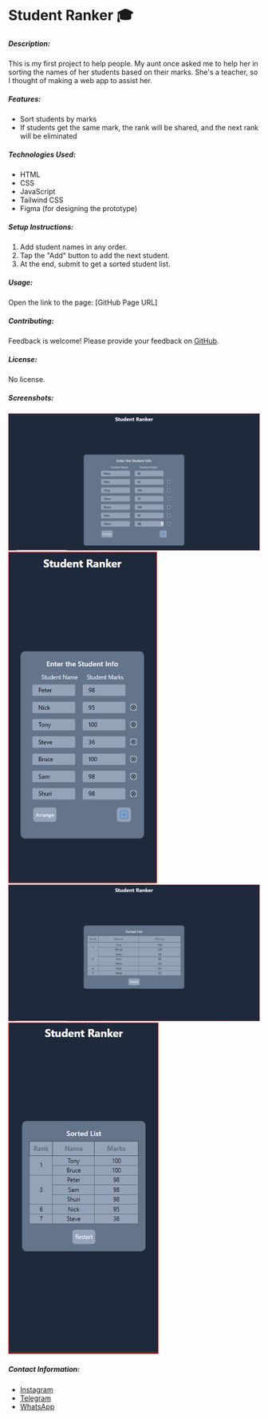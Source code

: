 # Student Ranker 🎓

##### Description:

This is my first project to help people. My aunt once asked me to help her in sorting the names of her students based on their marks. She's a teacher, so I thought of making a web app to assist her.

##### Features:

* Sort students by marks
* If students get the same mark, the rank will be shared, and the next rank will be eliminated

##### Technologies Used:

* HTML
* CSS
* JavaScript
* Tailwind CSS
* Figma (for designing the prototype)

##### Setup Instructions:

1. Add student names in any order.
2. Tap the "Add" button to add the next student.
3. At the end, submit to get a sorted student list.

##### Usage:
Open the link to the page: [GitHub Page URL]

##### Contributing:
Feedback is welcome! Please provide your feedback on [GitHub](https://github.com/Rai-shwith).

##### License:
No license.

##### Screenshots:
![Desktop Entering info](./assets/screenshots/desktopEntry.PNG) 
![Mobile Entering info](./assets/screenshots/mobileEntry.PNG) 
![Desktop sorted](./assets/screenshots/desktopSorted.PNG) 
![Mobile sorted](./assets/screenshots/mobileSorted.PNG) 

##### Contact Information:

* [Instagram](https://www.instagram.com/ashwith_rai_0404?igsh=Z2Z2cDdyZXA5aGky)
* [Telegram](https://t.me/raiashwith)
* [WhatsApp](https://wa.me/qr/XNYXIBVEI24UK1)